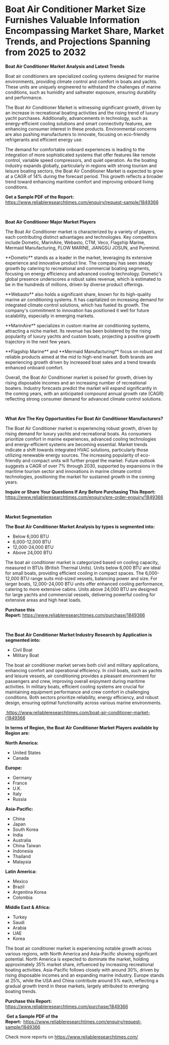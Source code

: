 <p><h1>Boat Air Conditioner Market Size Furnishes Valuable Information Encompassing Market Share, Market Trends, and Projections Spanning from 2025 to 2032</h1></p><p><strong>Boat Air Conditioner Market Analysis and Latest Trends</strong></p>
<p><p>Boat air conditioners are specialized cooling systems designed for marine environments, providing climate control and comfort in boats and yachts. These units are uniquely engineered to withstand the challenges of marine conditions, such as humidity and saltwater exposure, ensuring durability and performance.</p><p>The Boat Air Conditioner Market is witnessing significant growth, driven by an increase in recreational boating activities and the rising trend of luxury yacht purchases. Additionally, advancements in technology, such as energy-efficient cooling solutions and smart connectivity features, are enhancing consumer interest in these products. Environmental concerns are also pushing manufacturers to innovate, focusing on eco-friendly refrigerants and efficient energy use.</p><p>The demand for comfortable onboard experiences is leading to the integration of more sophisticated systems that offer features like remote control, variable speed compressors, and quiet operation. As the boating industry expands globally, particularly in regions with strong tourism and leisure boating sectors, the Boat Air Conditioner Market is expected to grow at a CAGR of 14% during the forecast period. This growth reflects a broader trend toward enhancing maritime comfort and improving onboard living conditions.</p></p>
<p><strong>Get a Sample PDF of the Report:&nbsp;</strong> <a href="https://www.reliableresearchtimes.com/enquiry/request-sample/1849366?utm_campaign=2627&utm_medium=2&utm_source=Github&utm_content=ia&utm_term=22022025&utm_id=boat-air-conditioner">https://www.reliableresearchtimes.com/enquiry/request-sample/1849366</a></p>
<p>&nbsp;</p>
<p><strong>Boat Air Conditioner Major Market Players</strong></p>
<p><p>The Boat Air Conditioner market is characterized by a variety of players, each contributing distinct advantages and technologies. Key competitors include Dometic, MarinAire, Webasto, CTM, Veco, Flagship Marine, Mermaid Manufacturing, FLOW MARINE, JIANGSU JOSUN, and Puremind.</p><p>**Dometic** stands as a leader in the market, leveraging its extensive experience and innovative product line. The company has seen steady growth by catering to recreational and commercial boating segments, focusing on energy efficiency and advanced cooling technology. Dometic's global presence underscores a robust sales revenue, which is estimated to be in the hundreds of millions, driven by diverse product offerings.</p><p>**Webasto** also holds a significant share, known for its high-quality marine air conditioning systems. It has capitalized on increasing demand for integrated climate control solutions, which has fueled its growth. The company's commitment to innovation has positioned it well for future scalability, especially in emerging markets.</p><p>**MarinAire** specializes in custom marine air conditioning systems, attracting a niche market. Its revenue has been bolstered by the rising popularity of luxury yachts and custom boats, projecting a positive growth trajectory in the next few years.</p><p>**Flagship Marine** and **Mermaid Manufacturing** focus on robust and reliable products aimed at the mid to high-end market. Both brands are experiencing growth driven by increased boat sales and a trend towards enhanced onboard comfort.</p><p>Overall, the Boat Air Conditioner market is poised for growth, driven by rising disposable incomes and an increasing number of recreational boaters. Industry forecasts predict the market will expand significantly in the coming years, with an anticipated compound annual growth rate (CAGR) reflecting strong consumer demand for advanced climate control solutions.</p></p>
<p>&nbsp;</p>
<p><strong>What Are The Key Opportunities For Boat Air Conditioner Manufacturers?</strong></p>
<p><p>The Boat Air Conditioner market is experiencing robust growth, driven by rising demand for luxury yachts and recreational boats. As consumers prioritize comfort in marine experiences, advanced cooling technologies and energy-efficient systems are becoming essential. Market trends indicate a shift towards integrated HVAC solutions, particularly those utilizing renewable energy sources. The increasing popularity of eco-friendly and compact units will further propel the market. Future outlook suggests a CAGR of over 7% through 2030, supported by expansions in the maritime tourism sector and innovations in marine climate control technologies, positioning the market for sustained growth in the coming years.</p></p>
<p><strong>Inquire or Share Your Questions If Any Before Purchasing This Report:</strong> <a href="https://www.reliableresearchtimes.com/enquiry/pre-order-enquiry/1849366?utm_campaign=2627&utm_medium=2&utm_source=Github&utm_content=ia&utm_term=22022025&utm_id=boat-air-conditioner">https://www.reliableresearchtimes.com/enquiry/pre-order-enquiry/1849366</a></p>
<p>&nbsp;</p>
<p><strong>Market Segmentation</strong></p>
<p><strong>The Boat Air Conditioner Market Analysis by types is segmented into:</strong></p>
<p><ul><li>Below 6,000 BTU</li><li>6,000-12,000 BTU</li><li>12,000-24,000 BTU</li><li>Above 24,000 BTU</li></ul></p>
<p><p>The boat air conditioner market is categorized based on cooling capacity, measured in BTUs (British Thermal Units). Units below 6,000 BTU are ideal for small boats, providing efficient cooling in compact spaces. The 6,000-12,000 BTU range suits mid-sized vessels, balancing power and size. For larger boats, 12,000-24,000 BTU units offer enhanced cooling performance, catering to more extensive cabins. Units above 24,000 BTU are designed for large yachts and commercial vessels, delivering powerful cooling for extensive areas and high heat loads.</p></p>
<p><strong>Purchase this Report:&nbsp;</strong><a href="https://www.reliableresearchtimes.com/purchase/1849366?utm_campaign=2627&utm_medium=2&utm_source=Github&utm_content=ia&utm_term=22022025&utm_id=boat-air-conditioner">https://www.reliableresearchtimes.com/purchase/1849366</a></p>
<p>&nbsp;</p>
<p><strong>The Boat Air Conditioner Market Industry Research by Application is segmented into:</strong></p>
<p><ul><li>Civil Boat</li><li>Military Boat</li></ul></p>
<p><p>The boat air conditioner market serves both civil and military applications, enhancing comfort and operational efficiency. In civil boats, such as yachts and leisure vessels, air conditioning provides a pleasant environment for passengers and crew, improving overall enjoyment during maritime activities. In military boats, efficient cooling systems are crucial for maintaining equipment performance and crew comfort in challenging conditions. Both sectors prioritize reliability, energy efficiency, and robust design, ensuring optimal functionality across various marine environments.</p></p>
<p><a href="https://www.reliableresearchtimes.com/boat-air-conditioner-market-r1849366?utm_campaign=2627&utm_medium=2&utm_source=Github&utm_content=ia&utm_term=22022025&utm_id=boat-air-conditioner">&nbsp;https://www.reliableresearchtimes.com/boat-air-conditioner-market-r1849366</a></p>
<p><strong>In terms of Region, the Boat Air Conditioner Market Players available by Region are:</strong></p>
<p>
    <p> <strong> North America: </strong>
        <ul>
            <li>United States</li>
            <li>Canada</li>
        </ul>
        </p> 
    <p> <strong> Europe: </strong>
        <ul>
            <li>Germany</li>
            <li>France</li>
            <li>U.K.</li>
            <li>Italy</li>
            <li>Russia</li>
        </ul>
        </p> 
    <p> <strong> Asia-Pacific: </strong>
        <ul>
            <li>China</li>
            <li>Japan</li>
            <li>South Korea</li>
            <li>India</li>
            <li>Australia</li>
            <li>China Taiwan</li>
            <li>Indonesia</li>
            <li>Thailand</li>
            <li>Malaysia</li>
        </ul>
        </p> 
    <p> <strong> Latin America: </strong>
        <ul>
            <li>Mexico</li>
            <li>Brazil</li>
            <li>Argentina Korea</li>
            <li>Colombia</li>
        </ul>
        </p> 
    <p> <strong> Middle East & Africa: </strong>
        <ul>
            <li>Turkey</li>
            <li>Saudi</li>
            <li>Arabia</li>
            <li>UAE</li>
            <li>Korea</li>
        </ul>
    </p>
    </p>
<p><p>The boat air conditioner market is experiencing notable growth across various regions, with North America and Asia-Pacific showing significant potential. North America is expected to dominate the market, holding approximately 35% market share, influenced by increasing recreational boating activities. Asia-Pacific follows closely with around 30%, driven by rising disposable incomes and an expanding marine industry. Europe stands at 25%, while the USA and China contribute around 5% each, reflecting a gradual growth trend in these markets, largely attributed to emerging boating trends.</p></p>
<p><strong>Purchase this Report: </strong><a href="https://www.reliableresearchtimes.com/purchase/1849366?utm_campaign=2627&utm_medium=2&utm_source=Github&utm_content=ia&utm_term=22022025&utm_id=boat-air-conditioner">https://www.reliableresearchtimes.com/purchase/1849366</a></p>
<p>&nbsp;<strong>Get a Sample PDF of the Report:&nbsp;&nbsp;</strong><a href="https://www.reliableresearchtimes.com/enquiry/request-sample/1849366?utm_campaign=2627&utm_medium=2&utm_source=Github&utm_content=ia&utm_term=22022025&utm_id=boat-air-conditioner">https://www.reliableresearchtimes.com/enquiry/request-sample/1849366</a></p>
<p><strong></strong></p>
<p>Check more reports on <a href="https://www.reliableresearchtimes.com/?utm_campaign=2627&utm_medium=2&utm_source=Github&utm_content=ia&utm_term=22022025&utm_id=boat-air-conditioner">https://www.reliableresearchtimes.com/</a></p>